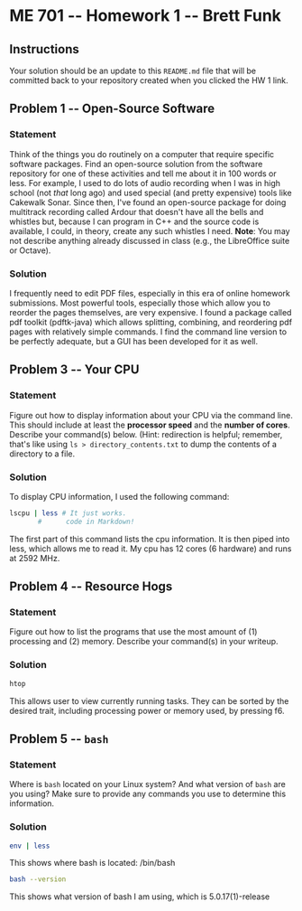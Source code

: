 # ME 701 -- Homework 1 -- Brett Funk

## Instructions

Your solution should be an update to this `README.md` file that will be
committed back to your repository created when you clicked the HW 1 link.

## Problem 1 -- Open-Source Software

### Statement

Think of the things you do routinely on a computer that require
specific software packages.  Find an
open-source solution from the software repository
for one of these activities and tell me about it in 100 words or less.
For example, I used to do lots of audio recording when I was in
high school (not *that* long ago) and used special (and
pretty expensive) tools like
Cakewalk Sonar.  Since then, I've found an
open-source package for doing multitrack
recording called Ardour that doesn't have all the bells and
whistles but, because I can program in C++ and the
source code is available, I could, in theory,
create any such whistles I need.  **Note**: You may not
describe anything already discussed in class (e.g., the LibreOffice suite
or Octave).

### Solution

I frequently need to edit PDF files, especially in this era of online homework submissions. Most
powerful tools, especially those which allow you to reorder the pages themselves, are very expensive.
I found a package called pdf toolkit (pdftk-java) which allows splitting, combining, and reordering 
pdf pages with relatively simple commands. I find the command line version to be perfectly adequate,
but a GUI has been developed for it as well.


## Problem 3 -- Your CPU

### Statement

Figure out how to display information about your CPU via the
command line.  This should include at least the **processor
speed** and the **number of cores**.  Describe your command(s) below.
(Hint: redirection is helpful; remember, that's like
using `ls > directory_contents.txt` to dump the contents of a directory to a file.

### Solution

To display CPU information, I used the following command:

```bash
lscpu | less # It just works.
       #      code in Markdown!
```
The first part of this command lists the cpu information. It is then piped into less, which allows me to read it.
My cpu has 12 cores (6 hardware) and runs at 2592 MHz.

## Problem 4 -- Resource Hogs

### Statement

Figure out how to list the programs that use the most
amount of (1) processing and (2) memory.  Describe your command(s)
in your writeup.

### Solution

```bash
htop
```
This allows user to view currently running tasks. They can be sorted by the desired trait, including
processing power or memory used, by pressing f6.


## Problem 5 -- `bash`

### Statement

Where is `bash` located on your Linux system?  And what version of
`bash` are you using?  Make sure to provide any commands you use to
determine this information.

### Solution

```bash
env | less
```
This shows where bash is located: /bin/bash
```bash
bash --version
```
This shows what version of bash I am using, which is 5.0.17(1)-release

